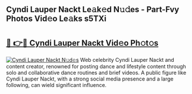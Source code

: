 ## Cyndi Lauper Nackt Le𝚊k𝚎d N𝚞𝚍es - Part-Fvy Photos Vid𝚎o Le𝚊ks s5TXi

# <h2><a href="http://fb6bftz.evod.top/?m=Cyndi+Lauper+Nackt">🔗 👉🔴 Cyndi Lauper Nackt Vid𝚎o Ph𝚘t𝚘s</a></h2>

[![Cyndi Lauper Nackt N𝚞d𝚎s](https://i.imgur.com/8V9OHl7.gif)](http://fb6bftz.evod.top/?m=Cyndi+Lauper+Nackt)
Web celebrity Cyndi Lauper Nackt and content creator, renowned for posting dance and lifestyle content through solo and collaborative dance routines and brief videos. A public figure like Cyndi Lauper Nackt, with a strong social media presence and a large following, can wield significant influence. 
